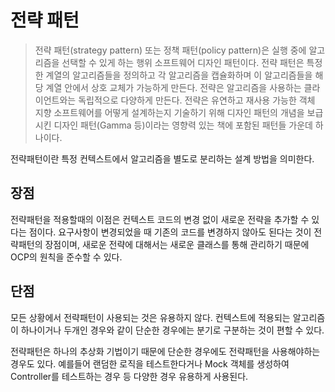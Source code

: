 # 전략 패턴

> 전략 패턴(strategy pattern) 또는 정책 패턴(policy pattern)은 실행 중에 알고리즘을 선택할 수 있게 하는 행위 소프트웨어 디자인 패턴이다. 
> 전략 패턴은 특정한 계열의 알고리즘들을 정의하고 각 알고리즘을 캡슐화하며 이 알고리즘들을 해당 계열 안에서 상호 교체가 가능하게 만든다.
> 전략은 알고리즘을 사용하는 클라이언트와는 독립적으로 다양하게 만든다. 
> 전략은 유연하고 재사용 가능한 객체 지향 소프트웨어를 어떻게 설계하는지 기술하기 위해 
> 디자인 패턴의 개념을 보급시킨 디자인 패턴(Gamma 등)이라는 영향력 있는 책에 포함된 패턴들 가운데 하나이다.

전략패턴이란 특정 컨텍스트에서 알고리즘을 별도로 분리하는 설계 방법을 의미한다.

## 장점

전략패턴을 적용할때의 이점은 컨텍스트 코드의 변경 없이 새로운 전략을 추가할 수 있다는 점이다.
요구사항이 변경되었을 때 기존의 코드를 변경하지 않아도 된다는 것이 전략패턴의 장점이며, 
새로운 전략에 대해서는 새로운 클래스를 통해 관리하기 때문에 OCP의 원칙을 준수할 수 있다.

## 단점

모든 상황에서 전략패턴이 사용되는 것은 유용하지 않다. 
컨텍스트에 적용되는 알고리즘이 하나이거나 두개인 경우와 같이 단순한 경우에는 분기로 구분하는 것이 편할 수 있다.

전략패턴은 하나의 추상화 기법이기 때문에 단순한 경우에도 전략패턴을 사용해야하는 경우도 있다. 
예를들어 랜덤한 로직을 테스트한다거나 Mock 객체를 생성하여 Controller를 테스트하는 경우 등 다양한 경우 유용하게 사용된다.